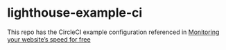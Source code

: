 # lighthouse-example-ci

This repo has the CircleCI example configuration referenced in [Monitoring your website’s speed for free](https://medium.com/@fedebertolini/monitoring-your-websites-speed-for-free-94cb99e0a004)
